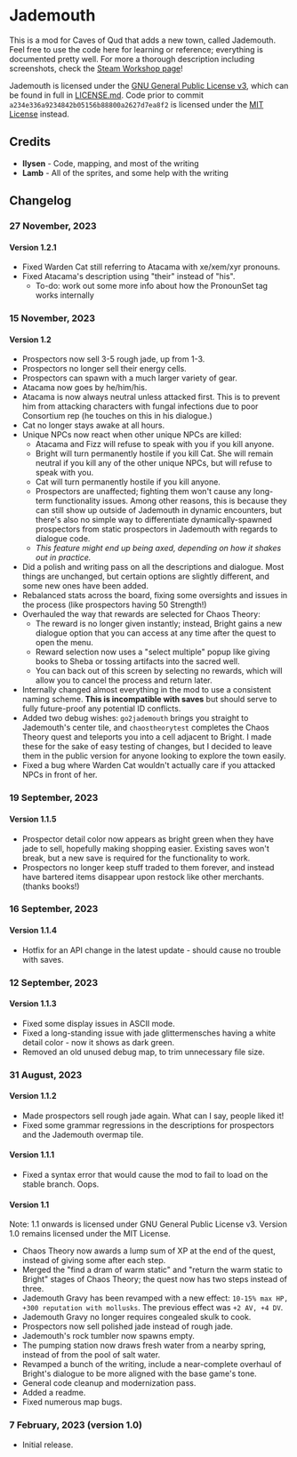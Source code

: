 # Jademouth

This is a mod for Caves of Qud that adds a new town, called Jademouth. Feel free to use the code here for learning or reference; everything is documented pretty well. For more a thorough description including screenshots, check the [Steam Workshop page](https://steamcommunity.com/sharedfiles/filedetails/?id=2926820352)!

Jademouth is licensed under the [GNU General Public License v3](http://www.gnu.org/licenses/agpl.html), which can be found in full in [LICENSE.md](LICENSE.md). Code prior to commit `a234e336a9234842b05156b88800a2627d7ea8f2` is licensed under the [MIT License](https://opensource.org/license/mit/) instead.

## Credits

* **Ilysen** - Code, mapping, and most of the writing
* **Lamb** - All of the sprites, and some help with the writing

## Changelog

### 27 November, 2023

#### Version 1.2.1
* Fixed Warden Cat still referring to Atacama with xe/xem/xyr pronouns.
* Fixed Atacama's description using "their" instead of "his".
	* To-do: work out some more info about how the PronounSet tag works internally

### 15 November, 2023

#### Version 1.2
* Prospectors now sell 3-5 rough jade, up from 1-3.
* Prospectors no longer sell their energy cells.
* Prospectors can spawn with a much larger variety of gear.
* Atacama now goes by he/him/his.
* Atacama is now always neutral unless attacked first. This is to prevent him from attacking characters with fungal infections due to poor Consortium rep (he touches on this in his dialogue.)
* Cat no longer stays awake at all hours.
* Unique NPCs now react when other unique NPCs are killed:
	* Atacama and Fizz will refuse to speak with you if you kill anyone.
	* Bright will turn permanently hostile if you kill Cat. She will remain neutral if you kill any of the other unique NPCs, but will refuse to speak with you.
	* Cat will turn permanently hostile if you kill anyone.
	* Prospectors are unaffected; fighting them won't cause any long-term functionality issues. Among other reasons, this is because they can still show up outside of Jademouth in dynamic encounters, but there's also no simple way to differentiate dynamically-spawned prospectors from static prospectors in Jademouth with regards to dialogue code.
	* *This feature might end up being axed, depending on how it shakes out in practice.*
* Did a polish and writing pass on all the descriptions and dialogue. Most things are unchanged, but certain options are slightly different, and some new ones have been added.
* Rebalanced stats across the board, fixing some oversights and issues in the process (like prospectors having 50 Strength!)
* Overhauled the way that rewards are selected for Chaos Theory:
	* The reward is no longer given instantly; instead, Bright gains a new dialogue option that you can access at any time after the quest to open the menu.
	* Reward selection now uses a "select multiple" popup like giving books to Sheba or tossing artifacts into the sacred well.
	* You can back out of this screen by selecting no rewards, which will allow you to cancel the process and return later.
* Internally changed almost everything in the mod to use a consistent naming scheme. __This is incompatible with saves__ but should serve to fully future-proof any potential ID conflicts.
* Added two debug wishes: `go2jademouth` brings you straight to Jademouth's center tile, and `chaostheorytest` completes the Chaos Theory quest and teleports you into a cell adjacent to Bright. I made these for the sake of easy testing of changes, but I decided to leave them in the public version for anyone looking to explore the town easily. 
* Fixed a bug where Warden Cat wouldn't actually care if you attacked NPCs in front of her.

### 19 September, 2023

#### Version 1.1.5
* Prospector detail color now appears as bright green when they have jade to sell, hopefully making shopping easier. Existing saves won't break, but a new save is required for the functionality to work.
* Prospectors no longer keep stuff traded to them forever, and instead have bartered items disappear upon restock like other merchants. (thanks books!)

### 16 September, 2023

#### Version 1.1.4
* Hotfix for an API change in the latest update - should cause no trouble with saves.

### 12 September, 2023

#### Version 1.1.3
* Fixed some display issues in ASCII mode.
* Fixed a long-standing issue with jade glittermensches having a white detail color - now it shows as dark green.
* Removed an old unused debug map, to trim unnecessary file size.

### 31 August, 2023

#### Version 1.1.2
* Made prospectors sell rough jade again. What can I say, people liked it!
* Fixed some grammar regressions in the descriptions for prospectors and the Jademouth overmap tile.

#### Version 1.1.1
* Fixed a syntax error that would cause the mod to fail to load on the stable branch. Oops.

#### Version 1.1
Note: 1.1 onwards is licensed under GNU General Public License v3. Version 1.0 remains licensed under the MIT License.

* Chaos Theory now awards a lump sum of XP at the end of the quest, instead of giving some after each step.
* Merged the "find a dram of warm static" and "return the warm static to Bright" stages of Chaos Theory; the quest now has two steps instead of three.
* Jademouth Gravy has been revamped with a new effect: `10-15% max HP, +300 reputation with mollusks`. The previous effect was `+2 AV, +4 DV`.
* Jademouth Gravy no longer requires congealed skulk to cook.
* Prospectors now sell polished jade instead of rough jade.
* Jademouth's rock tumbler now spawns empty.
* The pumping station now draws fresh water from a nearby spring, instead of from the pool of salt water.
* Revamped a bunch of the writing, include a near-complete overhaul of Bright's dialogue to be more aligned with the base game's tone.
* General code cleanup and modernization pass.
* Added a readme.
* Fixed numerous map bugs.

### 7 February, 2023 (version 1.0)
* Initial release.
